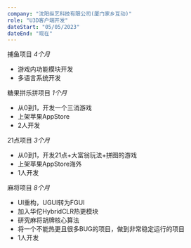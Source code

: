 ```yaml
---
company: "沈阳纵艺科技有限公司(厦门家乡互动)"
role: "U3D客户端开发"
dateStart: "05/05/2023"
dateEnd: "现在"
---
```


捕鱼项目  *4个月*  

* 游戏内功能模块开发  
* 多语言系统开发  

糖果拼乐拼项目  *1个月*  

* 从0到1，开发一个三消游戏
* 上架苹果AppStore
* 2人开发

21点项目  *3个月*  

* 从0到1，开发21点+大富翁玩法+拼图的游戏
* 上架苹果AppStore海外
* 1人开发

麻将项目  *8个月*  

* UI重构，UGUI转为FGUI  
* 加入华佗HybridCLR热更模块  
* 研究麻将胡牌核心算法  
* 将一个不能热更且很多BUG的项目，做到非常稳定运行的项目  
* 1人开发
